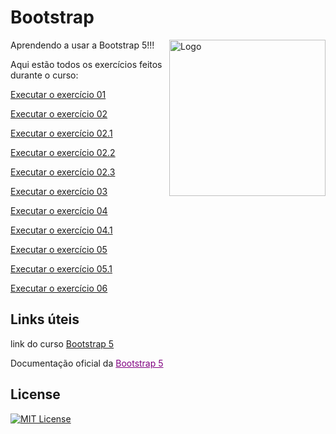 # Bootstrap

<img src="https://cdn.jsdelivr.net/gh/devicons/devicon@latest/icons/bootstrap/bootstrap-original.svg" alt="Logo" align="right" width="250"/>

Aprendendo a usar a Bootstrap 5!!!
 
Aqui estão todos os exercícios feitos durante o curso:

<a href= "https://anajulialeite.github.io/Bootstrap/Aula01.html">Executar o exercício 01</a>

<a href= "https://anajulialeite.github.io/Bootstrap/Aula02.html">Executar o exercício 02</a>

<a href= "https://anajulialeite.github.io/Bootstrap/Aula02-1.html">Executar o exercício 02.1</a>

<a href= "https://anajulialeite.github.io/Bootstrap/Aula02-2.html">Executar o exercício 02.2</a>

<a href= "https://anajulialeite.github.io/Bootstrap/Aula02-3.html">Executar o exercício 02.3</a>

<a href= "https://anajulialeite.github.io/Bootstrap/Aula03.html">Executar o exercício 03</a>

<a href= "https://anajulialeite.github.io/Bootstrap/Aula04.html">Executar o exercício 04</a>

<a href= "https://anajulialeite.github.io/Bootstrap/Aula04-1.html">Executar o exercício 04.1</a>

<a href= "https://anajulialeite.github.io/Bootstrap/Aula05.html">Executar o exercício 05</a>

<a href= "https://anajulialeite.github.io/Bootstrap/Aula05-1.html">Executar o exercício 05.1</a>

<a href= "https://anajulialeite.github.io/Bootstrap/Aula06.html">Executar o exercício 06</a>

## Links úteis

link do curso <a href= "https://www.youtube.com/watch?v=ntdPisE93-w">Bootstrap 5</a>

Documentação oficial da <a href= "https://getbootstrap.com/" style="color: purple;">Bootstrap 5</a>

## License

[![MIT License](https://img.shields.io/badge/License-MIT-%231C003F.svg)](./LICENSE)
